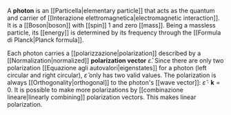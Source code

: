 A **photon** is an [[Particella|elementary particle]] that acts as the quantum and carrier of [[Interazione elettromagnetica|electromagnetic interaction]]. It is a [[Boson|boson]] with [[spin]] 1 and zero [[mass]]. Being a massless particle, its [[energy]] is determined by its frequency through the [[Formula di Planck|Planck formula]].

 Each photon carries a [[polarizzazione|polarization]] described by a [[Normalization|normalized]] **polarization vector** $\hat{\varepsilon}$. Since there are only two polarization [[Equazione agli autovalori|eigenstates]] for a photon (left circular and right circular), $\hat{\varepsilon}$ only has two valid values. The polarization is always [[Orthogonality|orthogonal]] to the photon's [[wave vector]]: $\hat{\varepsilon}\cdot \mathbf{k}=0$. It is possible to make more polarizations by [[combinazione lineare|linearly combining]] polarization vectors. This makes linear polarization.
